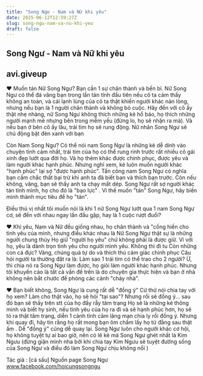 ```yaml
---
title: "Song Ngư - Nam và Nữ khi yêu"
date: 2025-06-12T12:59:27Z
slug: song-ngu-nam-va-nu-khi-yeu
draft: false
---
```


## Song Ngư - Nam và Nữ khi yêu

## avi.giveup

♥ Muốn tán Nữ Song Ngư? Bạn cần 1 sự chân thành và bền bỉ. Nữ Song Ngư có thể đá văng bạn trong lần tán tỉnh đầu tiên nếu cô ta cảm thấy không an toàn, và cái lạnh lùng của cô ta thật khiến người khác nản lòng, nhưng nếu bạn là 1 người chân thành và không bỏ cuộc. Hãy đến với cô ấy thật nhẹ nhàng, nữ Song Ngư không thích những kẻ hổ báo, họ thích những người mạnh mẽ nhưng bên trong mềm yếu (đừng lo, họ sẽ nhận ra mà). Và nếu bạn ở bên cô ấy lâu, trái tim họ sẽ rung động. Nữ nhân Song Ngư sẽ chủ động bật đèn xanh với bạn 

Còn Nam Song Ngư? Có thể nói nam Song Ngư là những kẻ dễ dính vào chuyện tình cảm nhất, trái tim của họ có thể rung rinh trước rất nhiều cô gái xinh đẹp lướt qua đời họ. Và họ thèm khác được chinh phục, được yêu và làm người khác hạnh phúc. Nhưng nghĩ xem, kẻ luôn muốn người khác "hạnh phúc" lại sợ "được hạnh phúc". Tấn công nam Song Ngư có nghĩa bạn cầm chắc thất bại trừ khi anh ta đã biết bạn và thích bạn trước. Còn nếu không, vâng, bạn sẽ thấy anh ta chạy mất dép. Song Ngư rất sợ người khác tán tỉnh mình, họ cho đó là "bạo lực" . Vì thế muốn "tán" Song Ngư, hãy biến mình thành mục tiêu để họ "tán".

Điều thú vị nhất tôi muốn nói là khi 1 nữ Song Ngư lướt qua 1 nam Song Ngư cơ, sẽ đến với nhau ngay lần đầu gặp, hay là 1 cuộc rượt đuổi?

♥ Khi yêu, Nam và Nữ đều giống nhau, họ chân thành và "cống hiến cho tình yêu của mình, nhưng điều khác nhau là Nữ Song Ngư thật sự là những người chung thủy  Họ giữ "người họ yêu" chứ không phải là được giữ. Vì với họ, yêu là dành trọn tình yêu cho người mình yêu. Không thì đi tu 
Còn những con cá đực? Vâng, chúng quá tự do và thích thú cảm giác chinh phục  Câu hỏi người ta thường đặt ra là: Làm sao 1 trái tim có thể trao cho 2 người? Ừ, thì chia nó ra  Song Ngư làm được, họ giỏi làm người khác hạnh phúc. Nhưng tôi khuyến cáo là tất cả vấn đề trên là do chuyên gia thực hiện và bạn ở nhà không nên bắt chước đề phòng các cảnh "cháy nhà". 

♥ Bạn biết không, Song Ngư là cung rất dễ "đồng ý"  Cứ thử nói chia tay với họ xem? Làm cho thật vào, họ sẽ hỏi "tại sao"? Nhưng rồi sẽ đồng ý... sau đó bạn sẽ thấy trên stt của họ đầy rẫy tâm trạng  Họ sẽ là những kẻ thông minh và biết hy sinh, nếu tình yêu của họ ra đi và sẽ hạnh phúc hơn, họ sẽ tỏ ra thật tâm trạng, diễn 1 cảnh tình cảm lãng mạn chia ly  rồi đồng ý. Nhưng khi quay đi, hãy tin rằng họ rất mong bạn ôm chầm lấy họ từ đằng sau thật ấm .
Dễ "đồng ý" cũng dễ quay lại. Song Ngư luôn cho người khác cơ hội, họ không tuyệt tự ai bao giờ, nên có lẽ kẻ mà Song Ngư ghét nhất là Kim Ngưu (đừng giận mình nha  bởi khi chia tay Kim Ngưu sẽ tuyệt đường sống của Song Ngư và điều đó làm Song Ngư chịu không nổi  )
 
 

Tác giả : [cá sấu]
Nguồn page Song Ngư
www.facebook.com/hoicungsongngu